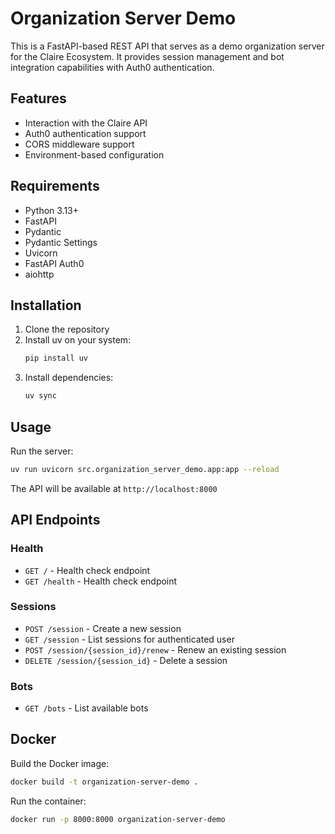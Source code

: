 # Organization Server Demo

This is a FastAPI-based REST API that serves as a demo organization server for the Claire Ecosystem. It provides session
management and bot integration capabilities with Auth0 authentication.

## Features

- Interaction with the Claire API
- Auth0 authentication support
- CORS middleware support
- Environment-based configuration

## Requirements

- Python 3.13+
- FastAPI
- Pydantic
- Pydantic Settings
- Uvicorn
- FastAPI Auth0
- aiohttp

## Installation

1. Clone the repository
2. Install uv on your system:
   ```bash
   pip install uv
   ```
3. Install dependencies:
   ```bash
   uv sync
   ```

## Usage

Run the server:

```bash
uv run uvicorn src.organization_server_demo.app:app --reload
```

The API will be available at `http://localhost:8000`

## API Endpoints

### Health

- `GET /` - Health check endpoint
- `GET /health` - Health check endpoint

### Sessions

- `POST /session` - Create a new session
- `GET /session` - List sessions for authenticated user
- `POST /session/{session_id}/renew` - Renew an existing session
- `DELETE /session/{session_id}` - Delete a session

### Bots

- `GET /bots` - List available bots

## Docker

Build the Docker image:

```bash
docker build -t organization-server-demo .
```

Run the container:

```bash
docker run -p 8000:8000 organization-server-demo
```